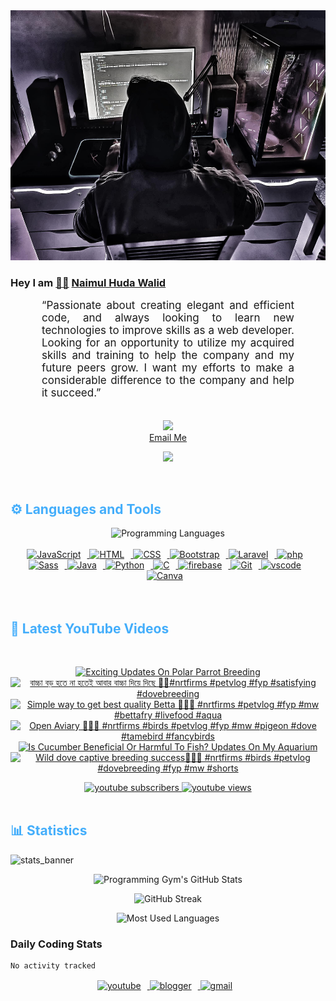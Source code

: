 <!-- ![github_cover_banner](https://www.digitalsolutionservices.com/img/services/web%20development.gif)-->

<div align="center" style="display:block;">
    <img height="400px" width="100%" alt="github cover banner" src="https://raw.githubusercontent.com/NaimulHudaWalid/NaimulHudaWalid/main/272276268_3114779035434264_920860974401480824_n.jpg"/> 
</div>

### Hey I am [👨🏻‍][facebook] [Naimul Huda Walid][youtube]



<p align:"center" style="text-align: justify; margin: 0 50px; font-size: 17px;" >
   “Passionate about creating elegant and efficient code, and always looking to learn new technologies to improve skills as a web developer. Looking for an opportunity to utilize my acquired skills and training to help the company and my future peers grow. I want my efforts to make a considerable difference to the company and help it succeed.”
<br>
<br>
<div align="center">

![](https://visitor-badge.glitch.me/badge?page_id=NaimulHudaWalid)
    <br />
[Email Me](mailto:dev.naimulhuda@gmail.com)
</div>
</p>
<!-- Typing SVG by DenverCoder1 - https://github.com/DenverCoder1/readme-typing-svg -->
<p align="center">
<!--   <a href="https://github.com/DenverCoder1/readme-typing-svg"> -->
    <img src="https://readme-typing-svg.herokuapp.com?color=E22FE4&width=380&height=45&lines=Open-Source+Enthusiast;Learning+In+Public;Empowering+Others;Nice+To+Meet+You+...&center=true"></a>

</p>
<br>
<!-- Languages and Tools -->

<h2 style="color: #44AEFB">⚙️ Languages and Tools</h2>
<div align="center" style="display:block;">
    <img width="100px" alt="Programming Languages" src="https://user-images.githubusercontent.com/78341798/194531121-47b0119a-ce00-439d-b586-125f86acb098.png"/> 
</div>
<br>   
<!-- Icons Resources -->
<!-- https://devicon.dev/ -->
<!-- https://cdn.jsdelivr.net/npm/simple-icons@v3/icons/ -->
<div align="center">
  <a href="https://developer.mozilla.org/en-US/docs/Web/JavaScript" target="_blank" rel="noreferrer">
      <img  alt="JavaScript" height="50px" style="padding-right:10px;" src="https://cdn.jsdelivr.net/gh/devicons/devicon/icons/javascript/javascript-plain.svg"/>
  </a>
  
 
  <a href="https://developer.mozilla.org/en-US/docs/Web/HTML" target="_blank" rel="noreferrer">
      <img  alt="HTML" height="50px" style="padding-right:10px;" src="https://cdn.jsdelivr.net/gh/devicons/devicon/icons/html5/html5-original.svg"/>
  </a>
  <a href="https://developer.mozilla.org/en-US/docs/Web/CSS" target="_blank" rel="noreferrer">
      <img  alt="CSS" height="50px" style="padding-right:10px;" src="https://cdn.jsdelivr.net/gh/devicons/devicon/icons/css3/css3-original.svg"/>
  </a>
  <a href="https://getbootstrap.com/" target="_blank" rel="noreferrer">
      <img  alt="Bootstrap" height="50px" style="padding-right:10px;" src="https://cdn.jsdelivr.net/gh/devicons/devicon/icons/bootstrap/bootstrap-original.svg"/>
  </a> 
  <a href="https://laravel.com/" target="_blank" rel="noreferrer">
      <img  alt="Laravel" height="50px" style="padding-right:10px;" src="https://cdn.jsdelivr.net/gh/devicons/devicon/icons/laravel/laravel-plain.svg"/>
  </a>
  <a href="https://www.php.net/" target="_blank" rel="noreferrer">
      <img  alt="php" height="50px" style="padding-right:10px;" src="https://cdn.jsdelivr.net/gh/devicons/devicon/icons/php/php-original.svg"/>
  </a>
  <a href="https://sass-lang.com/" target="_blank" rel="noreferrer">
      <img  alt="Sass" height="50px" style="padding-right:10px;" src="https://cdn.jsdelivr.net/gh/devicons/devicon/icons/sass/sass-original.svg"/>
  </a>
  <a href="https://www.java.com/en/" target="_blank" rel="noreferrer">
      <img  alt="Java" height="50px" style="padding-right:10px;" src="https://cdn.jsdelivr.net/gh/devicons/devicon/icons/java/java-original.svg"/>
  </a>    
  <a href="https://www.python.org/" target="_blank" rel="noreferrer">
      <img  alt="Python" height="50px" style="padding-right:10px;" src="https://cdn.jsdelivr.net/gh/devicons/devicon/icons/python/python-original.svg"/>
  </a>
  <a href="https://www.cprogramming.com/" target="_blank" rel="noreferrer">
      <img  alt="C" height="50px" style="padding-right:10px;" src="https://cdn.jsdelivr.net/gh/devicons/devicon/icons/c/c-original.svg"/>
  </a>
  
  <a href="https://firebase.google.com/" target="_blank" rel="noreferrer">
      <img  alt="firebase" height="50px" style="padding-right:10px;" src="https://cdn.jsdelivr.net/gh/devicons/devicon/icons/firebase/firebase-plain.svg"/>
  </a>
 
  <a href="https://git-scm.com/" target="_blank" rel="noreferrer">
      <img  alt="Git" height="50px" style="padding-right:10px;" src="https://cdn.jsdelivr.net/gh/devicons/devicon/icons/git/git-original.svg"/>
  </a>
  
  <a href="https://code.visualstudio.com/" target="_blank" rel="noreferrer">
      <img  alt="vscode" height="50px" style="padding-right:10px;"src="https://cdn.jsdelivr.net/gh/devicons/devicon/icons/vscode/vscode-original.svg"/>
  </a>
  <a href="https://www.canva.com/" target="_blank" rel="noreferrer">
      <img  alt="Canva" height="50px" style="padding-right:10px;" src="https://cdn.jsdelivr.net/gh/devicons/devicon/icons/canva/canva-original.svg"/> 
  </a>
</div>
<br>
<br>

<!-- Latest YouTube Videos -->

<h2 style="color: #44AEFB">🎦 Latest YouTube Videos</h2>
<br />

<!-- Resource/Reference: https://github.com/DenverCoder1/github-readme-youtube-cards -->
<div class="youtube videos cards" align="center">

<!-- BEGIN YOUTUBE-CARDS -->
[![Exciting Updates On Polar Parrot Breeding](https://ytcards.demolab.com/?id=pmcTG1DFY5c&title=Exciting+Updates+On+Polar+Parrot+Breeding&lang=en&timestamp=1719260384&background_color=%230d1117&title_color=%23ffffff&stats_color=%23dedede&max_title_lines=1&width=250&border_radius=5 "Exciting Updates On Polar Parrot Breeding")](https://www.youtube.com/watch?v=pmcTG1DFY5c)
[![বাচ্চা বড় হতে না হতেই আবার বাচ্চা দিয়ে দিছে 🖤💯#nrtfirms #petvlog #fyp #satisfying #dovebreeding](https://ytcards.demolab.com/?id=LplRoTP-G1c&title=%E0%A6%AC%E0%A6%BE%E0%A6%9A%E0%A7%8D%E0%A6%9A%E0%A6%BE+%E0%A6%AC%E0%A7%9C+%E0%A6%B9%E0%A6%A4%E0%A7%87+%E0%A6%A8%E0%A6%BE+%E0%A6%B9%E0%A6%A4%E0%A7%87%E0%A6%87+%E0%A6%86%E0%A6%AC%E0%A6%BE%E0%A6%B0+%E0%A6%AC%E0%A6%BE%E0%A6%9A%E0%A7%8D%E0%A6%9A%E0%A6%BE+%E0%A6%A6%E0%A6%BF%E0%A7%9F%E0%A7%87+%E0%A6%A6%E0%A6%BF%E0%A6%9B%E0%A7%87+%F0%9F%96%A4%F0%9F%92%AF%23nrtfirms+%23petvlog+%23fyp+%23satisfying+%23dovebreeding&lang=en&timestamp=1719257560&background_color=%230d1117&title_color=%23ffffff&stats_color=%23dedede&max_title_lines=1&width=250&border_radius=5 "বাচ্চা বড় হতে না হতেই আবার বাচ্চা দিয়ে দিছে 🖤💯#nrtfirms #petvlog #fyp #satisfying #dovebreeding")](https://www.youtube.com/watch?v=LplRoTP-G1c)
[![Simple way to get best quality Betta 🖤💯🔥 #nrtfirms #petvlog #fyp #mw #bettafry #livefood  #aqua](https://ytcards.demolab.com/?id=hcO-3tHlf_4&title=Simple+way+to+get+best+quality+Betta+%F0%9F%96%A4%F0%9F%92%AF%F0%9F%94%A5+%23nrtfirms+%23petvlog+%23fyp+%23mw+%23bettafry+%23livefood++%23aqua&lang=en&timestamp=1719158374&background_color=%230d1117&title_color=%23ffffff&stats_color=%23dedede&max_title_lines=1&width=250&border_radius=5 "Simple way to get best quality Betta 🖤💯🔥 #nrtfirms #petvlog #fyp #mw #bettafry #livefood  #aqua")](https://www.youtube.com/watch?v=hcO-3tHlf_4)
[![Open Aviary 🖤🔥💯 #nrtfirms #birds #petvlog #fyp #mw #pigeon #dove #tamebird #fancybirds](https://ytcards.demolab.com/?id=xCfVwlxU5Y0&title=Open+Aviary+%F0%9F%96%A4%F0%9F%94%A5%F0%9F%92%AF+%23nrtfirms+%23birds+%23petvlog+%23fyp+%23mw+%23pigeon+%23dove+%23tamebird+%23fancybirds&lang=en&timestamp=1719076363&background_color=%230d1117&title_color=%23ffffff&stats_color=%23dedede&max_title_lines=1&width=250&border_radius=5 "Open Aviary 🖤🔥💯 #nrtfirms #birds #petvlog #fyp #mw #pigeon #dove #tamebird #fancybirds")](https://www.youtube.com/watch?v=xCfVwlxU5Y0)
[![Is Cucumber Beneficial Or Harmful To Fish? Updates On My Aquarium](https://ytcards.demolab.com/?id=51CRJS19Wd8&title=Is+Cucumber+Beneficial+Or+Harmful+To+Fish%3F+Updates+On+My+Aquarium&lang=en&timestamp=1719001212&background_color=%230d1117&title_color=%23ffffff&stats_color=%23dedede&max_title_lines=1&width=250&border_radius=5 "Is Cucumber Beneficial Or Harmful To Fish? Updates On My Aquarium")](https://www.youtube.com/watch?v=51CRJS19Wd8)
[![Wild dove captive breeding success🖤💯🔥 #nrtfirms #birds #petvlog #dovebreeding #fyp #mw #shorts](https://ytcards.demolab.com/?id=bwUEaVjktns&title=Wild+dove+captive+breeding+success%F0%9F%96%A4%F0%9F%92%AF%F0%9F%94%A5+%23nrtfirms+%23birds+%23petvlog+%23dovebreeding+%23fyp+%23mw+%23shorts&lang=en&timestamp=1718980336&background_color=%230d1117&title_color=%23ffffff&stats_color=%23dedede&max_title_lines=1&width=250&border_radius=5 "Wild dove captive breeding success🖤💯🔥 #nrtfirms #birds #petvlog #dovebreeding #fyp #mw #shorts")](https://www.youtube.com/watch?v=bwUEaVjktns)
<!-- END YOUTUBE-CARDS -->
</div>

<!-- Begin Youtube Buttons -->
<!-- Resource/Reference:  https://github.com/DenverCoder1/custom-icon-badges -->
<div class="youtube buttons" align="center">
    <a href="https://www.youtube.com/channel/UCa3YaFwzSII0kKg3Nads2dQ"  target="_blank">
        <img alt="youtube subscribers" src="https://img.shields.io/youtube/channel/subscribers/UCa3YaFwzSII0kKg3Nads2dQ?logo=youtube&logoColor=red&style=for-the-badge"/>
    </a> 
    <a href="https://www.youtube.com/channel/UCa3YaFwzSII0kKg3Nads2dQ"  target="_blank">
        <img alt="youtube views" src="https://custom-icon-badges.demolab.com/youtube/channel/views/UCa3YaFwzSII0kKg3Nads2dQ?color=%23E05D44&logo=eye&logoColor=white&style=for-the-badge&labelColor=#555555"/>
    </a> 
</div>
<br>
<!-- End Youtube Buttons -->

<!-- Statistics -->

<h2 style="color: #44AEFB">📊 Statistics</h2>

![stats_banner](https://user-images.githubusercontent.com/78341798/194534778-d662496c-ae00-4e8d-ae9b-b90912054e7f.gif)

<!-- Begin Stats Cards -->
<!-- Resources:  -->
<!-- Github & Languages Stats: https://github.com/naimul15-12090/github-readme-stats --> 
<!-- Streak Stats: https://github.com/denvercoder1/github-readme-streak-stats -->
<!-- Change the value after ?username= to your GitHub username. -->
<div class="stats" align="center">

![Programming Gym's GitHub Stats](https://github-readme-stats.vercel.app/api?username=NaimulHudaWalid&hide=stars&count_private=true&show_icons=true&theme=algolia&border_radius=20)

![GitHub Streak](https://streak-stats.demolab.com?user=NaimulHudaWalid&count_private=true&theme=algolia&border_radius=22)

![Most Used Languages](https://github-readme-stats.vercel.app/api/top-langs/?username=NaimulHudaWalid&langs_count=8&layout=compact&show_icons=true&theme=algolia&border_radius=20)
    
<!-- ![Top Langs](https://github-readme-stats.vercel.app/api/top-langs/?username=naimul15-12090&langs_count=8) -->
<!-- [![Top Langs](https://github-readme-stats.vercel.app/api/top-langs/?username=naimul15-12090&layout=compact)](https://github.com/anuraghazra/github-readme-stats)
 -->
    
</div>
<!--  End Stats Cards -->



### Daily Coding Stats
<!--START_SECTION:waka-->

```txt
No activity tracked
```

<!--END_SECTION:waka-->
<!-- Begin Footer -->
<!-- Icons Resources -->
<!-- https://devicon.dev/ -->
<div class="footer" align="center" style="margin:15px;">
    <a href="https://www.youtube.com/channel/UCa3YaFwzSII0kKg3Nads2dQ" target="_blank">
        <img  style="margin:0 10px 10px 0;" src="https://user-images.githubusercontent.com/78341798/194531650-698ef1b1-9cbd-4b4f-96ef-5a2ec4b5d7e6.svg" alt="youtube" width="40px"/>
    </a>
    <a href="https://www.linkedin.com/in/naimulhudawalid/" target="_blank">
        <img style="margin:0 10px 10px 0;" src="https://user-images.githubusercontent.com/78341798/194531458-b5dfeb1b-bad5-4dfa-909a-2e402262db9a.svg" alt="blogger" width="40px"/>
    </a>
    <a href="mailto:dev.naimulhuda@gmail.com" target="_blank">
        <img style="margin:0 10px 10px 0;" src="https://user-images.githubusercontent.com/78341798/194531383-ddb2b774-5bb9-491c-b601-4a4a7d9792fb.svg" alt="gmail" width="40px"/>
    </a>
</div>
<!-- End Footer -->

[youtube]: https://www.youtube.com/channel/UCa3YaFwzSII0kKg3Nads2dQ
[facebook]: https://www.facebook.com/profile.php?id=100007065945838
